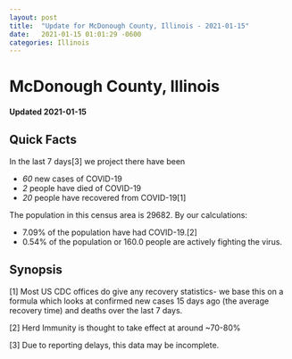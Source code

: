 ```yaml
---
layout: post
title:  "Update for McDonough County, Illinois - 2021-01-15"
date:   2021-01-15 01:01:29 -0600
categories: Illinois
---
```


# McDonough County, Illinois
#### Updated 2021-01-15

## Quick Facts

In the last 7 days[3] we project there have been
- *60* new cases of COVID-19
- *2* people have died of COVID-19
- *20* people have recovered from COVID-19[1]

The population in this census area is 29682. By our calculations:
- 7.09% of the population have had COVID-19.[2]
- 0.54% of the population or 160.0 people are actively fighting the virus.

## Synopsis




[1] Most US CDC offices do give any recovery statistics- we base this on a formula which looks at confirmed new cases
15 days ago (the average recovery time) and deaths over the last 7 days.

[2] Herd Immunity is thought to take effect at around ~70-80%

[3] Due to reporting delays, this data may be incomplete.
 
    